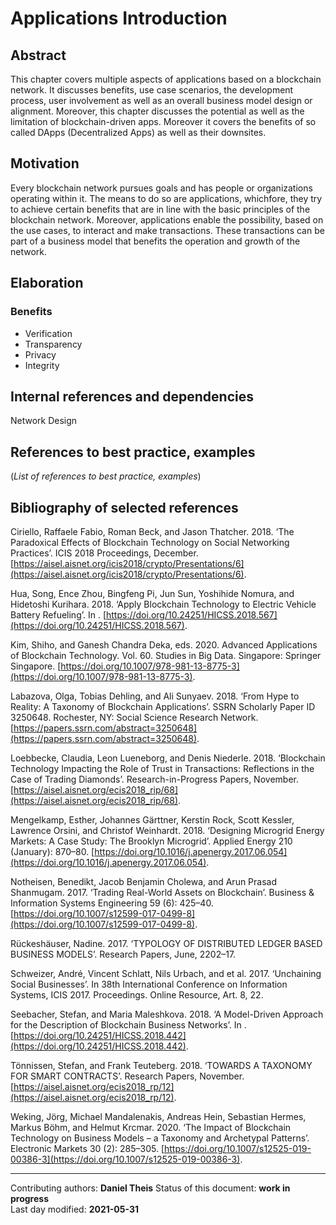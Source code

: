 # Applications Introduction

## Abstract

This chapter covers multiple aspects of applications based on a blockchain network. It discusses benefits, use case scenarios, the development process, user involvement as well as an overall business model design or alignment.
Moreover, this chapter discusses the potential as well as the limitation of blockchain-driven apps. Moreover it covers the benefits of so called DApps (Decentralized Apps) as well as their downsites.
    
## Motivation

Every blockchain network pursues goals and has people or organizations operating within it. The means to do so are applications, whichfore, they try to achieve certain benefits that are in line with the basic principles of the blockchain network. Moreover, applications enable the possibility, based on the use cases, to interact and make transactions. These transactions can be part of a business model that benefits the operation and growth of the network.
    
## Elaboration

### Benefits
- Verification
- Transparency
- Privacy
- Integrity

## Internal references and dependencies

Network Design
    
## References to best practice, examples  

(*List of references to best practice, examples*)  
	
## Bibliography of selected references

Ciriello, Raffaele Fabio, Roman Beck, and Jason Thatcher. 2018. ‘The Paradoxical Effects of Blockchain Technology on Social Networking Practices’. ICIS 2018 Proceedings, December. [https://aisel.aisnet.org/icis2018/crypto/Presentations/6](https://aisel.aisnet.org/icis2018/crypto/Presentations/6).

Hua, Song, Ence Zhou, Bingfeng Pi, Jun Sun, Yoshihide Nomura, and Hidetoshi Kurihara. 2018. ‘Apply Blockchain Technology to Electric Vehicle Battery Refueling’. In . [https://doi.org/10.24251/HICSS.2018.567](https://doi.org/10.24251/HICSS.2018.567).

Kim, Shiho, and Ganesh Chandra Deka, eds. 2020. Advanced Applications of Blockchain Technology. Vol. 60. Studies in Big Data. Singapore: Springer Singapore. [https://doi.org/10.1007/978-981-13-8775-3](https://doi.org/10.1007/978-981-13-8775-3).

Labazova, Olga, Tobias Dehling, and Ali Sunyaev. 2018. ‘From Hype to Reality: A Taxonomy of Blockchain Applications’. SSRN Scholarly Paper ID 3250648. Rochester, NY: Social Science Research Network. [https://papers.ssrn.com/abstract=3250648](https://papers.ssrn.com/abstract=3250648).

Loebbecke, Claudia, Leon Lueneborg, and Denis Niederle. 2018. ‘Blockchain Technology Impacting the Role of Trust in Transactions: Reflections in the Case of Trading Diamonds’. Research-in-Progress Papers, November. [https://aisel.aisnet.org/ecis2018_rip/68](https://aisel.aisnet.org/ecis2018_rip/68).

Mengelkamp, Esther, Johannes Gärttner, Kerstin Rock, Scott Kessler, Lawrence Orsini, and Christof Weinhardt. 2018. ‘Designing Microgrid Energy Markets: A Case Study: The Brooklyn Microgrid’. Applied Energy 210 (January): 870–80. [https://doi.org/10.1016/j.apenergy.2017.06.054](https://doi.org/10.1016/j.apenergy.2017.06.054).

Notheisen, Benedikt, Jacob Benjamin Cholewa, and Arun Prasad Shanmugam. 2017. ‘Trading Real-World Assets on Blockchain’. Business & Information Systems Engineering 59 (6): 425–40. [https://doi.org/10.1007/s12599-017-0499-8](https://doi.org/10.1007/s12599-017-0499-8).

Rückeshäuser, Nadine. 2017. ‘TYPOLOGY OF DISTRIBUTED LEDGER BASED BUSINESS MODELS’. Research Papers, June, 2202–17.

Schweizer, André, Vincent Schlatt, Nils Urbach, and et al. 2017. ‘Unchaining Social Businesses’. In 38th International Conference on Information Systems, ICIS 2017. Proceedings. Online Resource, Art. 8, 22.

Seebacher, Stefan, and Maria Maleshkova. 2018. ‘A Model-Driven Approach for the Description of Blockchain Business Networks’. In . [https://doi.org/10.24251/HICSS.2018.442](https://doi.org/10.24251/HICSS.2018.442).

Tönnissen, Stefan, and Frank Teuteberg. 2018. ‘TOWARDS A TAXONOMY FOR SMART CONTRACTS’. Research Papers, November. [https://aisel.aisnet.org/ecis2018_rp/12](https://aisel.aisnet.org/ecis2018_rp/12).

Weking, Jörg, Michael Mandalenakis, Andreas Hein, Sebastian Hermes, Markus Böhm, and Helmut Krcmar. 2020. ‘The Impact of Blockchain Technology on Business Models – a Taxonomy and Archetypal Patterns’. Electronic Markets 30 (2): 285–305. [https://doi.org/10.1007/s12525-019-00386-3](https://doi.org/10.1007/s12525-019-00386-3).

________

Contributing authors: **Daniel Theis** 
Status of this document: **work in progress**  
Last day modified: **2021-05-31**
